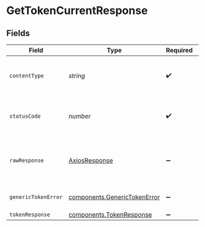 # GetTokenCurrentResponse


## Fields

| Field                                                                    | Type                                                                     | Required                                                                 | Description                                                              |
| ------------------------------------------------------------------------ | ------------------------------------------------------------------------ | ------------------------------------------------------------------------ | ------------------------------------------------------------------------ |
| `contentType`                                                            | *string*                                                                 | :heavy_check_mark:                                                       | HTTP response content type for this operation                            |
| `statusCode`                                                             | *number*                                                                 | :heavy_check_mark:                                                       | HTTP response status code for this operation                             |
| `rawResponse`                                                            | [AxiosResponse](https://axios-http.com/docs/res_schema)                  | :heavy_minus_sign:                                                       | Raw HTTP response; suitable for custom response parsing                  |
| `genericTokenError`                                                      | [components.GenericTokenError](../../models/shared/generictokenerror.md) | :heavy_minus_sign:                                                       | Missing or expired token.                                                |
| `tokenResponse`                                                          | [components.TokenResponse](../../models/shared/tokenresponse.md)         | :heavy_minus_sign:                                                       | OK                                                                       |
